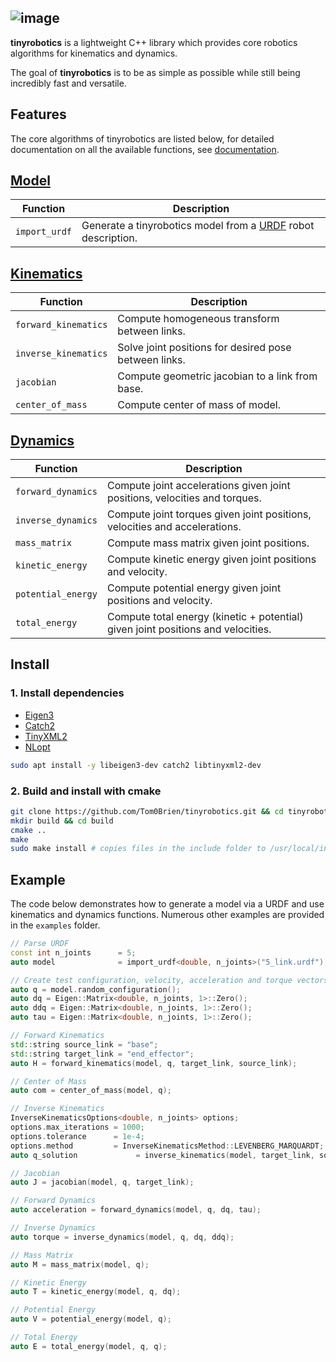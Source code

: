 ![image](https://user-images.githubusercontent.com/41043317/231810128-a1c5257d-8b27-4a82-838d-a1c588b8e913.png)
---

**tinyrobotics** is a lightweight C++ library which provides core robotics algorithms for kinematics and dynamics.

The goal of **tinyrobotics** is to be as simple as possible while still being incredibly fast and versatile.

## Features
The core algorithms of tinyrobotics are listed below, for detailed documentation on all the available functions, see <a href="https://tom0brien.github.io/tinyrobotics">documentation</a>.
<h2><a href="https://tom0brien.github.io/tinyrobotics/structtr_1_1model_1_1Model.html#details">Model</a></h2>

| Function      | Description                                                                              |
| ------------- | ---------------------------------------------------------------------------------------- |
| `import_urdf` | Generate a tinyrobotics model from a [URDF](http://wiki.ros.org/urdf) robot description. |

<h2><a href="https://tom0brien.github.io/tinyrobotics/Kinematics_8hpp.html">Kinematics</a></h2>

| Function                 | Description                                                               |
| ------------------------ | -----------------------------------------------------------------         |
| `forward_kinematics`     | Compute homogeneous transform between links.                              |
| `inverse_kinematics`     | Solve joint positions for desired pose between links.                     |
| `jacobian`     | Compute geometric jacobian to a link from base.                           |
| `center_of_mass`         | Compute center of mass of model.                                          |

<h2><a href="https://tom0brien.github.io/tinyrobotics/Dynamics_8hpp.html">Dynamics</a></h2>

| Function           | Description                                                                     |
| ------------------ | ------------------------------------------------------------------------------  |
| `forward_dynamics` | Compute joint accelerations given joint positions, velocities and torques.      |
| `inverse_dynamics` | Compute joint torques given joint positions, velocities and accelerations.      |
| `mass_matrix`      | Compute mass matrix given joint positions.                                      |
| `kinetic_energy`   | Compute kinetic energy given joint positions and velocity.                      |
| `potential_energy` | Compute potential energy given joint positions and velocity.                    |
| `total_energy`     | Compute total energy (kinetic + potential) given joint positions and velocities.|

## Install

### 1. Install dependencies
- [Eigen3](https://eigen.tuxfamily.org/index.php?title=Main_Page)
- [Catch2](https://github.com/catchorg/Catch2)
- [TinyXML2](https://github.com/leethomason/tinyxml2)
- [NLopt](https://github.com/stevengj/nlopt)

```bash
sudo apt install -y libeigen3-dev catch2 libtinyxml2-dev
```

### 2. Build and install with cmake
  ```bash
  git clone https://github.com/Tom0Brien/tinyrobotics.git && cd tinyrobotics
  mkdir build && cd build
  cmake ..
  make
  sudo make install # copies files in the include folder to /usr/local/include*
  ```

## Example
The code below demonstrates how to generate a model via a URDF and use kinematics and dynamics functions.
Numerous other examples are provided in the `examples` folder. 

```c++
// Parse URDF
const int n_joints      = 5;
auto model              = import_urdf<double, n_joints>("5_link.urdf");

// Create test configuration, velocity, acceleration and torque vectors
auto q = model.random_configuration();
auto dq = Eigen::Matrix<double, n_joints, 1>::Zero();
auto ddq = Eigen::Matrix<double, n_joints, 1>::Zero();
auto tau = Eigen::Matrix<double, n_joints, 1>::Zero();

// Forward Kinematics
std::string source_link = "base";
std::string target_link = "end_effector";
auto H = forward_kinematics(model, q, target_link, source_link);

// Center of Mass
auto com = center_of_mass(model, q);

// Inverse Kinematics
InverseKinematicsOptions<double, n_joints> options;
options.max_iterations = 1000;
options.tolerance      = 1e-4;
options.method         = InverseKinematicsMethod::LEVENBERG_MARQUARDT;
auto q_solution             = inverse_kinematics(model, target_link, source_link, H, q, options);

// Jacobian
auto J = jacobian(model, q, target_link);

// Forward Dynamics
auto acceleration = forward_dynamics(model, q, dq, tau);

// Inverse Dynamics
auto torque = inverse_dynamics(model, q, dq, ddq);

// Mass Matrix
auto M = mass_matrix(model, q);

// Kinetic Energy
auto T = kinetic_energy(model, q, dq);

// Potential Energy
auto V = potential_energy(model, q);

// Total Energy
auto E = total_energy(model, q, q);
```
